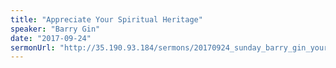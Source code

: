 ```yaml
---
title: "Appreciate Your Spiritual Heritage"
speaker: "Barry Gin"
date: "2017-09-24"
sermonUrl: "http://35.190.93.184/sermons/20170924_sunday_barry_gin_your_spiritual_heritage.mp3"
---
```

